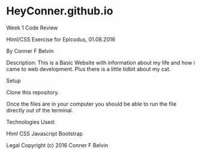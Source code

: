 # HeyConner.github.io

Week 1 Code Review

Html/CSS Exercise for Epicodus, 01.08.2016

By Conner F Belvin

Description:
This is a Basic Website with information about my life and how i came to web development. Plus there is a little
tidbit about my cat.

Setup

Clone this repository.

Once the files are in your computer you should be able to run the file directly out of the terminal.

Technologies Used:

Html
CSS
Javascript
Bootstrap

Legal
Copyright (c) 2016 Conner F Belvin
